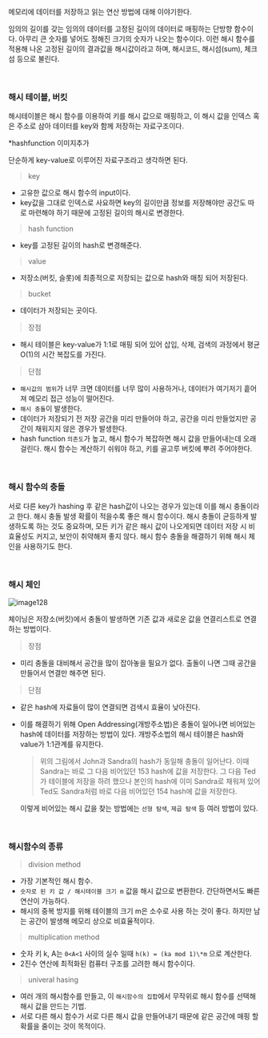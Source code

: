 메모리에 데이터를 저장하고 읽는 연산 방법에 대해 이야기한다.

임의의 길이를 갖는 임의의 데이터를 고정된 길이의 데이터로 매핑하는 단방향 함수이다. 아무리 큰 숫자를 넣어도 정해진 크기의 숫자가 나오는 함수이다. 이런 해시 함수를 적용해 나온 고정된 길이의 결과값을 해시값이라고 하며, 해시코드, 해시섬(sum), 체크섬 등으로 불린다.

<br>

### 해시 테이블, 버킷

해시테이블은 해시 함수를 이용하여 키를 해시 값으로 매핑하고, 이 해시 값을 인덱스 혹은 주소로 삼아 데이터를 key와 함께 저장하는 자료구조이다.

*hashfunction 이미지추가

단순하게 key-value로 이루어진 자료구조라고 생각하면 된다.

> key

- 고유한 값으로 해시 함수의 input이다.
- key값을 그대로 인덱스로 사요하면 key의 길이만큼 정보를 저장해야만 공간도 따로 마련해야 하기 때문에 고정된 길이의 해시로 변경한다.

> hash function

- key를 고정된 길이의 hash로 변경해준다.

> value

- 저장소(버킷, 슬롯)에 최종적으로 저장되는 값으로 hash와 매칭 되어 저장된다.

> bucket

- 데이터가 저장되는 곳이다.

> 장점

- 해시 테이블은 key-value가 1:1로 매핑 되어 있어 삽입, 삭제, 검색의 과정에서 평균 O(1)의 시간 복잡도를 가진다.

> 단점

- `해시값의 범위`가 너무 크면 데이터를 너무 많이 사용하거나, 데이터가 여기저기 흩어져 메모리 접근 성능이 떨어진다.
- `해시 충돌`이 발생한다.
- 데이터가 저장되기 전 저장 공간을 미리 만들어야 하고, 공간을 미리 만들었지만 공간이 채워지지 않은 경우가 발생한다.
- hash function `의존도`가 높고, 해시 함수가 복잡하면 해시 값을 만들어내는데 오래 걸린다. 해시 함수는 계산하기 쉬워야 하고, 키를 골고루 버킷에 뿌려 주어야한다.

<br>

### 해시 함수의 충돌

서로 다른 key가 hashing 후 같은 hash값이 나오는 경우가 있는데 이를 해시 충돌이라고 한다. 해시 충돌 발생 확률이 적을수록 좋은 해시 함수이다. 해시 충돌이 균등하게 발생하도록 하는 것도 중요하며, 모든 키가 같은 해시 값이 나오게되면 데이터 저장 시 비효율성도 커지고, 보안이 취약해져 좋지 않다. 해시 함수 충돌을 해결하기 위해 해시 체인을 사용하기도 한다.

<br>

### 해시 체인

![image128](https://github.com/user-attachments/assets/e640a400-8af7-4348-bf37-2dbc499297d8)

체이닝은 저장소(버킷)에서 충돌이 발생하면 기존 값과 새로운 값을 연결리스트로 연결하는 방법이다.

> 장점

- 미리 충돌을 대비해서 공간을 많이 잡아놓을 필요가 없다. 출돌이 나면 그때 공간을 만들어서 연결만 해주면 된다.

> 단점

- 같은 hash에 자료들이 많이 연결되면 검색시 효율이 낮아진다.
- 이를 해결하기 위해 Open Addressing(개방주소법)은 충돌이 일어나면 비어있는 hash에 데이터를 저장하는 방법이 있다. 개방주소법의 해시 테이블은 hash와 value가 1:1관계를 유지한다.
    
    > 위의 그림에서 John과 Sandra의 hash가 동일해 충돌이 일어난다. 이때 Sandra는 바로 그 다음 비어있던 153 hash에 값을 저장한다. 그 다음 Ted가 테이블에 저장을 하려 했으나 본인의 hash에 이미 Sandra로 채워져 있어 Ted도 Sandra처럼 바로 다음 비어있던 154 hash에 값을 저장한다.
    
    이렇게 비어있는 해시 값을 찾는 방법에는 `선형 탐색`, `제곱 탐색` 등 여러 방법이 있다.
    
<br>

### 해시함수의 종류

> division method

- 가장 기본적인 해시 함수.
- `숫자로 된 키 값 / 해시테이블 크기 m` 값을 해시 값으로 변환한다. 간단하면서도 빠른 연산이 가능하다.
- 해시의 중복 방지를 위해 테이블의 크기 m은 소수로 사용 하는 것이 좋다. 하지만 남는 공간이 발생해 메모리 상으로 비효율적이다.

> multiplication method

- 숫자 키 k, A는 `0<A<1` 사이의 실수 일때 `h(k) = (ka mod 1)\*m` 으로 계산한다.
- 2진수 연산에 최적화된 컴퓨터 구조를 고려한 해시 함수이다.

> univeral hasing

- 여러 개의 해시함수를 만들고, 이 `해시함수의 집합`에서 무작위로 해시 함수를 선택해 해시 값을 만드는 기법.
- 서로 다른 해시 함수가 서로 다른 해시 값을 만들어내기 때문에 같은 공간에 매핑 할 확률을 줄이는 것이 목적이다.